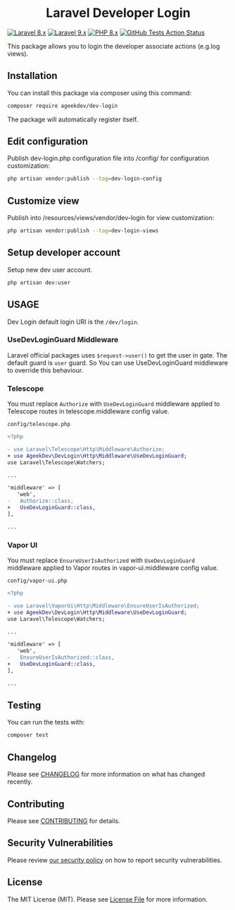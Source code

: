 <h1 align="center">Laravel Developer Login</h1>

[![Laravel 8.x](https://img.shields.io/badge/Laravel-8.x-red.svg?style=flat-square)](https://laravel.com/docs/8.x)
[![Laravel 9.x](https://img.shields.io/badge/Laravel-9.x-red.svg?style=flat-square)](https://laravel.com/docs/9.x)
[![PHP 8.x](https://img.shields.io/badge/php-%5E8.0-blue?style=flat-square)](https://www.php.net/releases/8.0/en.php)
[![GitHub Tests Action Status](https://img.shields.io/github/workflow/status/ageekdev/laravel-dev-login/run-tests?label=tests&style=flat-square)](https://github.com/ageekdev/dev-login/actions?query=workflow%3Arun-tests+branch%3Amain)

This package allows you to login the developer associate actions (e.g.log views).

## Installation

You can install this package via composer using this command:

```bash
composer require ageekdev/dev-login
```

The package will automatically register itself.

## Edit configuration

Publish dev-login.php configuration file into /config/ for configuration customization:

```bash
php artisan vendor:publish --tag=dev-login-config
```

## Customize view

Publish into /resources/views/vendor/dev-login for view customization:

```bash
php artisan vendor:publish --tag=dev-login-views 
```

## Setup developer account

Setup new dev user account.

```bash
php artisan dev:user
```

## USAGE

Dev Login default login URI is the `/dev/login`.

### UseDevLoginGuard Middleware

Laravel official packages uses `$request->user()` to get the user in gate. The default guard is `user` guard. So You can use UseDevLoginGuard middleware to override this behaviour.

### Telescope

You must replace `Authorize` with `UseDevLoginGuard` middleware applied to Telescope routes in telescope.middleware config value.

`config/telescope.php`
```diff
<?php

- use Laravel\Telescope\Http\Middleware\Authorize;
+ use AgeekDev\DevLogin\Http\Middleware\UseDevLoginGuard;
use Laravel\Telescope\Watchers;

...

'middleware' => [
   'web',
-   Authorize::class,
+   UseDevLoginGuard::class,
],

...
```

### Vapor UI

You must replace `EnsureUserIsAuthorized` with `UseDevLoginGuard` middleware applied to Vapor routes in vapor-ui.middleware config value.

`config/vapor-ui.php`
```diff
<?php

- use Laravel\VaporUi\Http\Middleware\EnsureUserIsAuthorized;
+ use AgeekDev\DevLogin\Http\Middleware\UseDevLoginGuard;
use Laravel\Telescope\Watchers;

...

'middleware' => [
   'web',
-   EnsureUserIsAuthorized::class,
+   UseDevLoginGuard::class,
],

...
```

## Testing

You can run the tests with:

```bash
composer test
```

## Changelog

Please see [CHANGELOG](CHANGELOG.md) for more information on what has changed recently.

## Contributing

Please see [CONTRIBUTING](.github/CONTRIBUTING.md) for details.

## Security Vulnerabilities

Please review [our security policy](../../security/policy) on how to report security vulnerabilities.

## License

The MIT License (MIT). Please see [License File](LICENSE.md) for more information.
